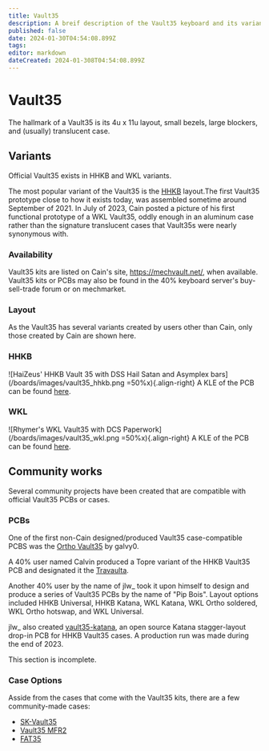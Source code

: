 ```yaml
---
title: Vault35
description: A breif description of the Vault35 keyboard and its variants, originally designed by Cain of MechVault
published: false
date: 2024-01-30T04:54:08.899Z
tags: 
editor: markdown
dateCreated: 2024-01-308T04:54:08.899Z
---
```


# Vault35

The hallmark of a Vault35 is its 4u x 11u layout, small bezels, large blockers, and (usually) translucent case.

## Variants

Official Vault35 exists in HHKB and WKL variants.

The most popular variant of the Vault35 is the [HHKB](https://hhkeyboard.us/blog/the-mystery-behind-the-ctrl-key-and-unique-hhkb-layout) layout.The first Vault35 prototype close to how it exists today, was assembled sometime around September of 2021. In July of 2023, Cain posted a picture of his first functional prototype of a WKL Vault35, oddly enough in an aluminum case rather than the signature translucent cases that Vault35s were nearly synonymous with.

### Availability

Vault35 kits are listed on Cain's site, https://mechvault.net/, when available. Vault35 kits or PCBs may also be found in the 40% keyboard server's buy-sell-trade forum or on mechmarket. 

### Layout

As the Vault35 has several variants created by users other than Cain, only those created by Cain are shown here. 

### HHKB

![HaiZeus' HHKB Vault 35 with DSS Hail Satan and Asymplex bars](/boards/images/vault35_hhkb.png =50%x){.align-right}
A KLE of the PCB can be found [here](http://www.keyboard-layout-editor.com/##@_name=Vault35%20HHKB&author=MechVault%3B&@_a:7%3B&=Q&=W&=E&=R&=T&=Y&=U&=I&=O&=P&=BACK%20SPACE%3B&@_w:1.25%3B&=A&=S&=D&=F&=G&=H&=J&=K&=L&_w:1.75%3B&=ENTER%3B&@_w:1.75%3B&=Z&=X&=C&=V&=B&=N&=M&_a:5%3B&=%0A,%0A%0A%0A%0A%0A%3C&=%0A.%0A%0A%0A%0A%0A%3E&_w:1.25%3B&=%0A%2F%2F%0A%0A%0A%0A%0A%3F%3B&@_x:1.5&c=%2338c2d0&a:7&w:1.25%3B&=&_w:1.25%3B&=&_w:3%3B&=&_w:1.25%3B&=&_w:1.25%3B&=%3B&@_x:1.5%3B&=&_w:1.25%3B&=&_w:1.75%3B&=&_w:1.75%3B&=&_w:1.25%3B&=&=%3B&@_x:1.5%3B&=&=&_w:2%3B&=&_w:2%3B&=&=&=%3B&@_x:1.5&w:1.5%3B&=&_w:2.25%3B&=&_w:2.75%3B&=&_w:1.5%3B&=%3B&@_x:1.5%3B&=&_w:3%3B&=&_w:3%3B&=&=%3B&@_x:1.5%3B&=&_w:6%3B&=&=).

### WKL

![Rhymer's WKL Vault35 with DCS Paperwork](/boards/images/vault35_wkl.png =50%x){.align-right}
A KLE of the PCB can be found [here](http://www.keyboard-layout-editor.com/##@_name=Vault35%20WKL&author=MechVault%3B&@_a:7%3B&=Q&=W&=E&=R&=T&=Y&=U&=I&=O&=P&=BACK%20SPACE%3B&@_w:1.25%3B&=A&=S&=D&=F&=G&=H&=J&=K&=L&_w:1.75%3B&=ENTER%3B&@_w:1.75%3B&=Z&=X&=C&=V&=B&=N&=M&_a:5%3B&=%0A,%0A%0A%0A%0A%0A%3C&=%0A.%0A%0A%0A%0A%0A%3E&_w:1.25%3B&=%0A%2F%2F%0A%0A%0A%0A%0A%3F%3B&@_a:7&w:1.5%3B&=&_x:1&c=%2338c2d0&w:1.25%3B&=&_w:1.75%3B&=&_w:1.75%3B&=&_w:1.25%3B&=&_x:1&c=%23cccccc&w:1.5%3B&=%3B&@_x:2.5&c=%2338c2d0%3B&=&_w:2%3B&=&_w:2%3B&=&=%3B&@_x:2.5&w:3%3B&=&_w:3%3B&=%3B&@_x:2.5&w:1.5%3B&=&_w:3%3B&=&_w:1.5%3B&=%3B&@_x:2.5&w:6%3B&=).

## Community works

Several community projects have been created that are compatible with official Vault35 PCBs or cases.

### PCBs

One of the first non-Cain designed/produced Vault35 case-compatible PCBS was the [Ortho Vault35](https://github.com/galvy0/vault35_ortho) by galvy0.

A 40% user named Calvin produced a Topre variant of the HHKB Vault35 PCB and designated it the [Travaulta](https://github.com/calvin-mcd/travaulta-files).

Another 40% user by the name of jlw_ took it upon himself to design and produce a series of Vault35 PCBs by the name of "Pip Bois". Layout options included HHKB Universal, HHKB Katana, WKL Katana, WKL Ortho soldered, WKL Ortho hotswap, and WKL Universal.

jlw_ also created [vault35-katana](https://github.com/josh-l-wang/vault35-katana), an open source Katana stagger-layout drop-in PCB for HHKB Vault35 cases.
A production run was made during the end of 2023.

This section is incomplete.

### Case Options

Asside from the cases that come with the Vault35 kits, there are a few community-made cases:
- [SK-Vault35](https://github.com/seirin-blu/SK-Vault35-Case)
- [Vault35 MFR2](https://github.com/seirin-blu/Vault35-MFR2)
- [FAT35]()
